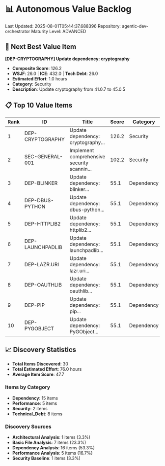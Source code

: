 # 📊 Autonomous Value Backlog

Last Updated: 2025-08-01T05:44:37.688396
Repository: agentic-dev-orchestrator
Maturity Level: ADVANCED

## 🎯 Next Best Value Item

**[DEP-CRYPTOGRAPHY] Update dependency: cryptography**
- **Composite Score**: 126.2
- **WSJF**: 26.0 | **ICE**: 432.0 | **Tech Debt**: 26.0
- **Estimated Effort**: 1.0 hours
- **Category**: Security
- **Description**: Update cryptography from 41.0.7 to 45.0.5

## 📋 Top 10 Value Items

| Rank | ID | Title | Score | Category | Hours |
|------|-----|--------|---------|----------|-------|
| 1 | DEP-CRYPTOGRAPHY | Update dependency: cryptography... | 126.2 | Security | 1.0 |
| 2 | SEC-GENERAL-001 | Implement comprehensive security scannin... | 102.2 | Security | 4.0 |
| 3 | DEP-BLINKER | Update dependency: blinker... | 55.1 | Dependency | 1.0 |
| 4 | DEP-DBUS-PYTHON | Update dependency: dbus-python... | 55.1 | Dependency | 1.0 |
| 5 | DEP-HTTPLIB2 | Update dependency: httplib2... | 55.1 | Dependency | 1.0 |
| 6 | DEP-LAUNCHPADLIB | Update dependency: launchpadlib... | 55.1 | Dependency | 1.0 |
| 7 | DEP-LAZR.URI | Update dependency: lazr.uri... | 55.1 | Dependency | 1.0 |
| 8 | DEP-OAUTHLIB | Update dependency: oauthlib... | 55.1 | Dependency | 1.0 |
| 9 | DEP-PIP | Update dependency: pip... | 55.1 | Dependency | 1.0 |
| 10 | DEP-PYGOBJECT | Update dependency: PyGObject... | 55.1 | Dependency | 1.0 |

## 📈 Discovery Statistics

- **Total Items Discovered**: 30
- **Total Estimated Effort**: 76.0 hours
- **Average Item Score**: 47.7

### Items by Category

- **Dependency**: 15 items
- **Performance**: 5 items
- **Security**: 2 items
- **Technical_Debt**: 8 items

### Discovery Sources

- **Architectural Analysis**: 1 items (3.3%)
- **Basic File Analysis**: 7 items (23.3%)
- **Dependency Analysis**: 16 items (53.3%)
- **Performance Analysis**: 5 items (16.7%)
- **Security Baseline**: 1 items (3.3%)
